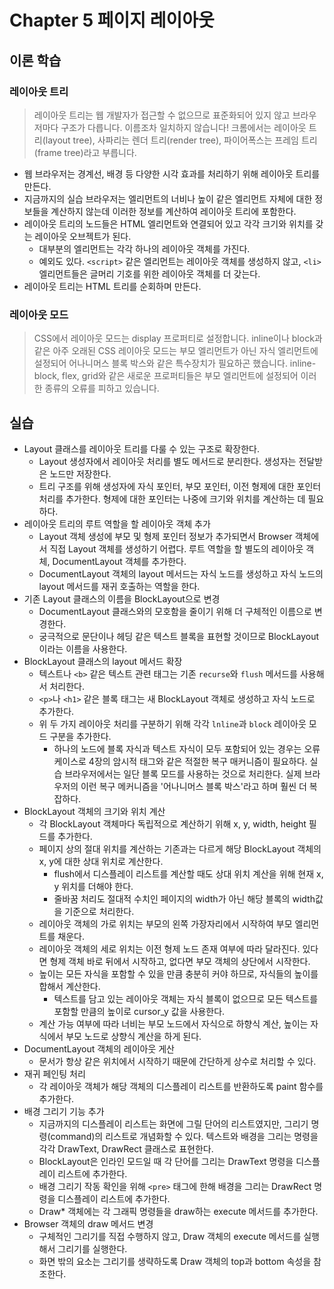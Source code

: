 # Chapter 5 페이지 레이아웃

## 이론 학습

### 레이아웃 트리

> 레이아웃 트리는 웹 개발자가 접근할 수 없으므로 표준화되어 있지 않고 브라우저마다 구조가 다릅니다. 이름조차 일치하지 않습니다! 크롬에서는 레이아웃 트리(layout tree), 사파리는 렌더 트리(render tree), 파이어폭스는 프레임 트리(frame tree)라고 부릅니다.

- 웹 브라우저는 경계선, 배경 등 다양한 시각 효과를 처리하기 위해 레이아웃 트리를 만든다. 
- 지금까지의 실습 브라우저는 엘리먼트의 너비나 높이 같은 엘리먼트 자체에 대한 정보들을 계산하지 않는데 이러한 정보를 계산하여 레이아웃 트리에 포함한다.
- 레이아웃 트리의 노드들은 HTML 엘리먼트와 연결되어 있고 각각 크기와 위치를 갖는 레이아웃 오브젝트가 된다.
  - 대부분의 엘리먼트는 각각 하나의 레이아웃 객체를 가진다.
  - 예외도 있다. `<script>` 같은 엘리먼트는 레이아웃 객체를 생성하지 않고, `<li>` 엘리먼트들은 글머리 기호를 위한 레이아웃 객체를 더 갖는다.
- 레이아웃 트리는 HTML 트리를 순회하며 만든다.

### 레이아웃 모드

> CSS에서 레이아웃 모드는 display 프로퍼티로 설정합니다. inline이나 block과 같은 아주 오래된 CSS 레이아웃 모드는 부모 엘리먼트가 아닌 자식 엘리먼트에 설정되어 어나니머스 블록 박스와 같은 특수장치가 필요하곤 했습니다. inline-block, flex, grid와 같은 새로운 프로퍼티들은 부모 엘리먼트에 설정되어 이러한 종류의 오류를 피하고 있습니다.

## 실습

- Layout 클래스를 레이아웃 트리를 다룰 수 있는 구조로 확장한다.
  - Layout 생성자에서 레이아웃 처리를 별도 메서드로 분리한다. 생성자는 전달받은 노드만 저장한다.
  - 트리 구조를 위해 생성자에 자식 포인터, 부모 포인터, 이전 형제에 대한 포인터 처리를 추가한다. 형제에 대한 포인터는 나중에 크기와 위치를 계산하는 데 필요하다.
- 레이아웃 트리의 루트 역할을 할 레이아웃 객체 추가
  - Layout 객체 생성에 부모 및 형제 포인터 정보가 추가되면서 Browser 객체에서 직접 Layout 객체를 생성하기 어렵다. 루트 역할을 할 별도의 레이아웃 객체, DocumentLayout 객체를 추가한다.
  - DocumentLayout 객체의 layout 메서드는 자식 노드를 생성하고 자식 노드의 layout 메서드를 재귀 호출하는 역할을 한다.
- 기존 Layout 클래스의 이름을 BlockLayout으로 변경
  - DocumentLayout 클래스와의 모호함을 줄이기 위해 더 구체적인 이름으로 변경한다.
  - 궁극적으로 문단이나 헤딩 같은 텍스트 블록을 표현할 것이므로 BlockLayout이라는 이름을 사용한다.
- BlockLayout 클래스의 layout 메서드 확장
  - 텍스트나 `<b>` 같은 텍스트 관련 태그는 기존 `recurse`와 `flush` 메서드를 사용해서 처리한다.
  - `<p>`나 `<h1>` 같은 블록 태그는 새 BlockLayout 객체로 생성하고 자식 노드로 추가한다.
  - 위 두 가지 레이아웃 처리를 구분하기 위해 각각 `lnline`과 `block` 레이아웃 모드 구분을 추가한다.
    - 하나의 노드에 블록 자식과 텍스트 자식이 모두 포함되어 있는 경우는 오류 케이스로 4장의 암시적 태그와 같은 적절한 복구 매커니즘이 필요하다. 실습 브라우저에서는 일단 블록 모드를 사용하는 것으로 처리한다. 실제 브라우저의 이런 복구 메커니즘을 '어나니머스 블록 박스'라고 하며 훨씬 더 복잡하다.
- BlockLayout 객체의 크기와 위치 계산
  - 각 BlockLayout 객체마다 독립적으로 계산하기 위해 x, y, width, height 필드를 추가한다.
  - 페이지 상의 절대 위치를 계산하는 기존과는 다르게 해당 BlockLayout 객체의 x, y에 대한 상대 위치로 계산한다.
    - flush에서 디스플레이 리스트를 계산할 때도 상대 위치 계산을 위해 현재 x, y 위치를 더해야 한다.
    - 줄바꿈 처리도 절대적 수치인 페이지의 width가 아닌 해당 블록의 width값을 기준으로 처리한다.
  - 레이아웃 객체의 가로 위치는 부모의 왼쪽 가장자리에서 시작하여 부모 엘리먼트를 채운다.
  - 레이아웃 객체의 세로 위치는 이전 형제 노드 존재 여부에 따라 달라진다. 있다면 형제 객체 바로 뒤에서 시작하고, 없다면 부모 객체의 상단에서 시작한다.
  - 높이는 모든 자식을 포함할 수 있을 만큼 충분히 커야 하므로, 자식들의 높이를 합해서 계산한다.
    - 텍스트를 담고 있는 레이아웃 객체는 자식 블록이 없으므로 모든 텍스트를 포함할 만큼의 높이로 cursor_y 값을 사용한다.
  - 계산 가능 여부에 따라 너비는 부모 노드에서 자식으로 하향식 계산, 높이는 자식에서 부모 노드로 상향식 계산을 하게 된다.
- DocumentLayout 객체의 레이아웃 게산
  - 문서가 항상 같은 위치에서 시작하기 때문에 간단하게 상수로 처리할 수 있다.
- 재귀 페인팅 처리
  - 각 레이아웃 객체가 해당 객체의 디스플레이 리스트를 반환하도록 paint 함수를 추가한다.
- 배경 그리기 기능 추가
  - 지금까지의 디스플레이 리스트는 화면에 그릴 단어의 리스트였지만, 그리기 명령(command)의 리스트로 개념화할 수 있다. 텍스트와 배경을 그리는 명령을 각각 DrawText, DrawRect 클래스로 표현한다.
  - BlockLayout은 인라인 모드일 때 각 단어를 그리는 DrawText 명령을 디스플레이 리스트에 추가한다.
  - 배경 그리기 작동 확인을 위해 `<pre>` 태그에 한해 배경을 그리는 DrawRect 명령을 디스플레이 리스트에 추가한다.
  - Draw* 객체에는 각 그래픽 명령들을 draw하는 execute 메서드를 추가한다.
- Browser 객체의 draw 메서드 변경
  - 구체적인 그리기를 직접 수행하지 않고, Draw 객체의 execute 메서드를 실행해서 그리기를 실행한다.
  - 화면 밖의 요소는 그리기를 생략하도록 Draw 객체의 top과 bottom 속성을 참조한다.
